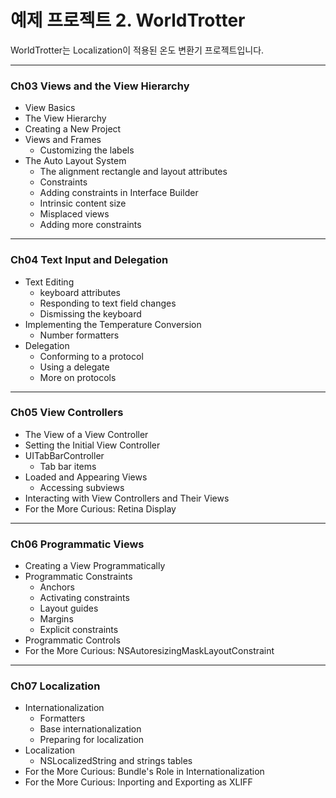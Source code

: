 예제 프로젝트 2. WorldTrotter
==========================

WorldTrotter는 Localization이 적용된 온도 변환기 프로젝트입니다.  

----------------------------------------------------------------------------

### Ch03 Views and the View Hierarchy

* View Basics
* The View Hierarchy
* Creating a New Project
* Views and Frames
    * Customizing the labels
* The Auto Layout System
    * The alignment rectangle and layout attributes
    * Constraints
    * Adding constraints in Interface Builder
    * Intrinsic content size
    * Misplaced views
    * Adding more constraints

----------------------------------------------------------------------------

### Ch04 Text Input and Delegation

* Text Editing
    * keyboard attributes
    * Responding to text field changes
    * Dismissing the keyboard
* Implementing the Temperature Conversion
    * Number formatters
* Delegation
    * Conforming to a protocol
    * Using a delegate
    * More on protocols

----------------------------------------------------------------------------

### Ch05 View Controllers

* The View of a View Controller
* Setting the Initial View Controller
* UITabBarController
    * Tab bar items
* Loaded and Appearing Views
    * Accessing subviews
* Interacting with View Controllers and Their Views
* For the More Curious: Retina Display

----------------------------------------------------------------------------

### Ch06 Programmatic Views

* Creating a View Programmatically
* Programmatic Constraints
    * Anchors
    * Activating constraints
    * Layout guides
    * Margins
    * Explicit constraints
* Programmatic Controls
* For the More Curious: NSAutoresizingMaskLayoutConstraint

----------------------------------------------------------------------------

### Ch07 Localization

* Internationalization
    * Formatters
    * Base internationalization
    * Preparing for localization
* Localization
    * NSLocalizedString and strings tables
* For the More Curious: Bundle's Role in Internationalization
* For the More Curious: Inporting and Exporting as XLIFF